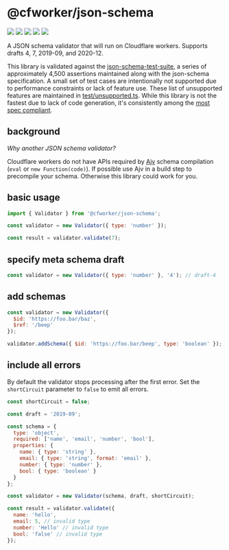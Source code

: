 # @cfworker/json-schema

![](https://badgen.net/bundlephobia/minzip/@cfworker/json-schema)
![](https://badgen.net/bundlephobia/min/@cfworker/json-schema)
![](https://badgen.net/bundlephobia/dependency-count/@cfworker/json-schema)
![](https://badgen.net/bundlephobia/tree-shaking/@cfworker/json-schema)
![](https://badgen.net/npm/types/@cfworker/json-schema?icon=typescript)

A JSON schema validator that will run on Cloudflare workers. Supports drafts 4, 7, 2019-09, and 2020-12.

This library is validated against the [json-schema-test-suite](https://github.com/json-schema-org/JSON-Schema-Test-Suite), a series of approximately 4,500 assertions maintained along with the json-schema specification. A small set of test cases are intentionally not supported due to performance constraints or lack of feature use. These list of unsupported features are maintained in [test/unsupported.ts](./test/unsupported.ts). While this library is not the fastest due to lack of code generation, it's consistently among the [most spec compliant](https://json-schema.org/implementations.html#benchmarks).

## background

_Why another JSON schema validator?_

Cloudflare workers do not have APIs required by [Ajv](https://ajv.js.org/) schema compilation (`eval` or `new Function(code)`).
If possible use Ajv in a build step to precompile your schema. Otherwise this library could work for you.

## basic usage

```js
import { Validator } from '@cfworker/json-schema';

const validator = new Validator({ type: 'number' });

const result = validator.validate(7);
```

## specify meta schema draft

```js
const validator = new Validator({ type: 'number' }, '4'); // draft-4
```

## add schemas

```js
const validator = new Validator({
  $id: 'https://foo.bar/baz',
  $ref: '/beep'
});

validator.addSchema({ $id: 'https://foo.bar/beep', type: 'boolean' });
```

## include all errors

By default the validator stops processing after the first error. Set the `shortCircuit` parameter to `false` to emit all errors.

```js
const shortCircuit = false;

const draft = '2019-09';

const schema = {
  type: 'object',
  required: ['name', 'email', 'number', 'bool'],
  properties: {
    name: { type: 'string' },
    email: { type: 'string', format: 'email' },
    number: { type: 'number' },
    bool: { type: 'boolean' }
  }
};

const validator = new Validator(schema, draft, shortCircuit);

const result = validator.validate({
  name: 'hello',
  email: 5, // invalid type
  number: 'Hello' // invalid type
  bool: 'false' // invalid type
});
```
